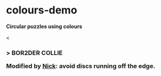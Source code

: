 # colours-demo

**Circular puzzles using colours**

<<h3>> BOR2DER COLLIE

Modified by [Nick](https://github.com/cassiel): avoid discs running off the edge.
